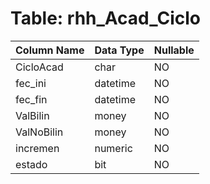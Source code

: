 # Table: rhh_Acad_Ciclo

| Column Name | Data Type | Nullable |
|-------------|-----------|----------|
| CicloAcad | char | NO |
| fec_ini | datetime | NO |
| fec_fin | datetime | NO |
| ValBilin | money | NO |
| ValNoBilin | money | NO |
| incremen | numeric | NO |
| estado | bit | NO |
